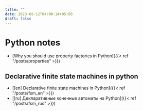 ```yaml
---
title: ""
date: 2023-08-12T04:00:14+05:00
draft: false
---
```

# Python notes

- [Why you should use property factories in Python]({{< ref "/posts/properties" >}})

## Declarative finite state machines in python

- [[en] Declarative finite state machines in Python]({{< ref "/posts/fsm_en" >}})
- [[ru] Декларативные конечные автоматы на Python]({{< ref "/posts/fsm_rus" >}})